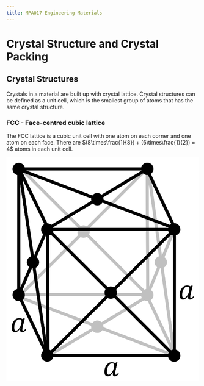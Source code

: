 ```yaml
---
title: MPA017 Engineering Materials
---
```


# Crystal Structure and Crystal Packing
## Crystal Structures

Crystals in a material are built up with crystal lattice. Crystal structures can be defined as a unit cell, which is the smallest group of atoms that has the same crystal structure.

### FCC - Face-centred cubic lattice

The FCC lattice is a cubic unit cell with one atom on each corner and one atom on each face.
There are $(8\times\frac{1}{8}) + (6\times\frac{1}{2}) = 4$ atoms in each unit cell.

![](fcc-lattice.png?resize=600,600)